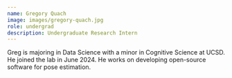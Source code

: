 ```yaml
---
name: Gregory Quach
image: images/gregory-quach.jpg
role: undergrad
description: Undergraduate Research Intern
---
```


Greg is majoring in Data Science with a minor in Cognitive Science at UCSD. He joined
the lab in June 2024. He works on developing open-source software for pose estimation.